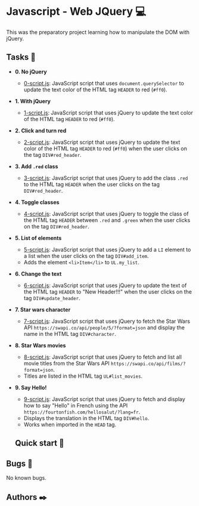 # Javascript - Web JQuery :computer:

This was the preparatory project learning how to manipulate the DOM with jQuery.

## Tasks :page_with_curl:

- **0. No jQuery**

  - [0-script.js](./0-script.js): JavaScript script that uses `document.querySelector`
    to update the text color of the HTML tag `HEADER` to red (`#ff0`).

- **1. With jQuery**

  - [1-script.js](./1-script.js): JavaScript script that uses jQuery to update the
    text color of the HTML tag `HEADER` to red (`#ff0`).

- **2. Click and turn red**

  - [2-script.js](./2-script.js): JavaScript script that uses jQuery to update the text color
    of the HTML tag `HEADER` to red (`#ff0`) when the user clicks on the tag `DIV#red_header`.

- **3. Add `.red` class**

  - [3-script.js](./3-script.js): JavaScript script that uses jQuery to add the class
    `.red` to the HTML tag `HEADER` when the user clicks on the tag `DIV#red_header`.

- **4. Toggle classes**

  - [4-script.js](./4-script.js): JavaScript script that uses jQuery to toggle the class
    of the HTML tag `HEADER` between `.red` and `.green` when the user clicks on the tag
    `DIV#red_header`.

- **5. List of elements**

  - [5-script.js](./5-script.js): JavaScript script that uses jQuery to add a `LI`
    element to a list when the user clicks on the tag `DIV#add_item`.
  - Adds the element `<li>Item</li>` to `UL.my_list`.

- **6. Change the text**

  - [6-script.js](./6-script.js): JavaScript script that uses jQuery to update the text
    of the HTML tag `HEADER` to "New Header!!!" when the user clicks on the tag
    `DIV#update_header`.

- **7. Star wars character**

  - [7-script.js](./7-script.js): JavaScript script that uses jQuery to fetch the Star
    Wars API `https://swapi.co/api/people/5/?format=json` and display the name in the HTML
    tag `DIV#character`.

- **8. Star Wars movies**

  - [8-script.js](./8-script.js): JavaScript script that uses jQuery to fetch and list
    all movie titles from the Star Wars API `https://swapi.co/api/films/?format=json`.
  - Titles are listed in the HTML tag `UL#list_movies`.

- **9. Say Hello!**

  - [9-script.js](./9-script.js): JavaScript script that uses jQuery to fetch and display
    how to say "Hello" in French using the API
    `https://fourtonfish.com/hellosalut/?lang=fr`.
  - Displays the translation in the HTML tag `DIV#hello`.
  - Works when imported in the `HEAD` tag.

  ## Quick start :runner:

## Bugs :loudspeaker:

No known bugs.

## Authors :black_nib:

